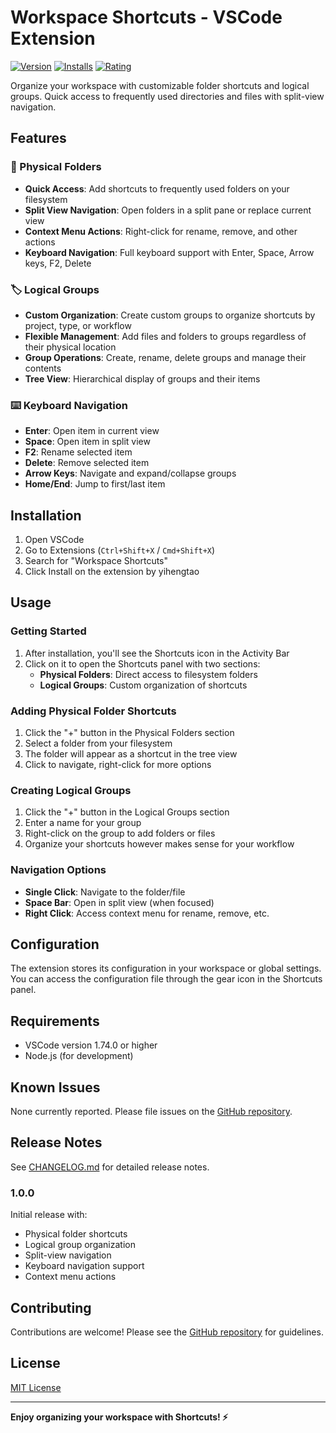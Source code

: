 # Workspace Shortcuts - VSCode Extension

[![Version](https://img.shields.io/visual-studio-marketplace/v/yihengtao.workspace-shortcuts.svg)](https://marketplace.visualstudio.com/items?itemName=yihengtao.workspace-shortcuts)
[![Installs](https://img.shields.io/visual-studio-marketplace/i/yihengtao.workspace-shortcuts.svg)](https://marketplace.visualstudio.com/items?itemName=yihengtao.workspace-shortcuts)
[![Rating](https://img.shields.io/visual-studio-marketplace/r/yihengtao.workspace-shortcuts.svg)](https://marketplace.visualstudio.com/items?itemName=yihengtao.workspace-shortcuts)

Organize your workspace with customizable folder shortcuts and logical groups. Quick access to frequently used directories and files with split-view navigation.

## Features

### 📁 Physical Folders
- **Quick Access**: Add shortcuts to frequently used folders on your filesystem
- **Split View Navigation**: Open folders in a split pane or replace current view
- **Context Menu Actions**: Right-click for rename, remove, and other actions
- **Keyboard Navigation**: Full keyboard support with Enter, Space, Arrow keys, F2, Delete

### 🏷️ Logical Groups
- **Custom Organization**: Create custom groups to organize shortcuts by project, type, or workflow
- **Flexible Management**: Add files and folders to groups regardless of their physical location
- **Group Operations**: Create, rename, delete groups and manage their contents
- **Tree View**: Hierarchical display of groups and their items

### ⌨️ Keyboard Navigation
- **Enter**: Open item in current view
- **Space**: Open item in split view
- **F2**: Rename selected item
- **Delete**: Remove selected item
- **Arrow Keys**: Navigate and expand/collapse groups
- **Home/End**: Jump to first/last item

## Installation

1. Open VSCode
2. Go to Extensions (`Ctrl+Shift+X` / `Cmd+Shift+X`)
3. Search for "Workspace Shortcuts"
4. Click Install on the extension by yihengtao

## Usage

### Getting Started

1. After installation, you'll see the Shortcuts icon in the Activity Bar
2. Click on it to open the Shortcuts panel with two sections:
   - **Physical Folders**: Direct access to filesystem folders
   - **Logical Groups**: Custom organization of shortcuts

### Adding Physical Folder Shortcuts

1. Click the "+" button in the Physical Folders section
2. Select a folder from your filesystem
3. The folder will appear as a shortcut in the tree view
4. Click to navigate, right-click for more options

### Creating Logical Groups

1. Click the "+" button in the Logical Groups section
2. Enter a name for your group
3. Right-click on the group to add folders or files
4. Organize your shortcuts however makes sense for your workflow

### Navigation Options

- **Single Click**: Navigate to the folder/file
- **Space Bar**: Open in split view (when focused)
- **Right Click**: Access context menu for rename, remove, etc.

## Configuration

The extension stores its configuration in your workspace or global settings. You can access the configuration file through the gear icon in the Shortcuts panel.

## Requirements

- VSCode version 1.74.0 or higher
- Node.js (for development)

## Known Issues

None currently reported. Please file issues on the [GitHub repository](https://github.com/plusplusoneplusplus/shortcuts/issues).

## Release Notes

See [CHANGELOG.md](CHANGELOG.md) for detailed release notes.

### 1.0.0

Initial release with:
- Physical folder shortcuts
- Logical group organization
- Split-view navigation
- Keyboard navigation support
- Context menu actions

## Contributing

Contributions are welcome! Please see the [GitHub repository](https://github.com/plusplusoneplusplus/shortcuts) for guidelines.

## License

[MIT License](LICENSE)

---

**Enjoy organizing your workspace with Shortcuts! ⚡**